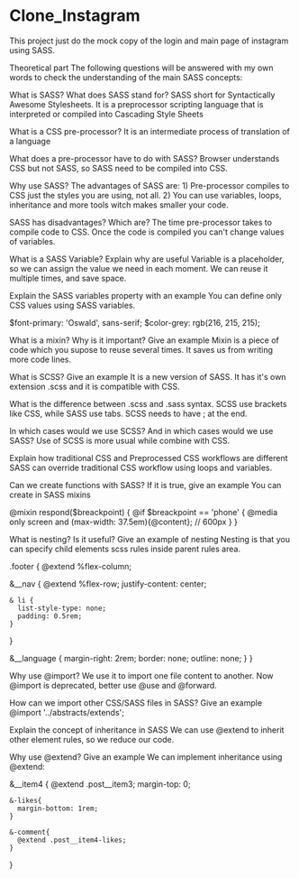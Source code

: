 # Clone_Instagram

This project just do the mock copy of the login and main page of instagram using SASS.

Theoretical part
The following questions will be answered with my own words to check the understanding of the main SASS concepts:

What is SASS? What does SASS stand for?
SASS short for Syntactically Awesome Stylesheets. It is a preprocessor scripting language that is interpreted or compiled into Cascading Style Sheets

What is a CSS pre-processor?
It is an intermediate process of translation of a language

What does a pre-processor have to do with SASS?
Browser understands CSS but not SASS, so SASS need to be compiled into CSS.

Why use SASS?
The advantages of SASS are: 1) Pre-processor compiles to CSS just the styles you are using, not all. 2) You can use variables, loops, inheritance  and more tools witch makes smaller your code.

SASS has disadvantages? Which are?
The time pre-processor takes to compile code to CSS. Once the code is compiled you can't change values of variables.

What is a SASS Variable? Explain why are useful
Variable is a placeholder, so we can assign the value we need in each moment. We can reuse it multiple times, and save space.

Explain the SASS variables property with an example
You can define only  CSS values using SASS variables.

$font-primary: 'Oswald', sans-serif;
$color-grey: rgb(216, 215, 215);

What is a mixin? Why is it important? Give an example
Mixin is a piece of code which you supose to reuse several times. It saves us from writing more code lines.

What is SCSS? Give an example
It is a new version of SASS. It has it's own extension .scss and it is compatible with CSS.

What is the difference between .scss and .sass syntax.
SCSS use brackets like CSS, while SASS use tabs. SCSS needs to have ; at the end.

In which cases would we use SCSS? And in which cases would we use SASS?
Use of SCSS is more usual while combine with CSS.

Explain how traditional CSS and Preprocessed CSS workflows are different
SASS can override traditional CSS workflow using loops and variables.

Can we create functions with SASS? If it is true, give an example
You can create in SASS mixins

@mixin respond($breackpoint) {
  @if $breackpoint == 'phone' {
    @media only screen and  (max-width: 37.5em){@content}; // 600px
  }
}

What is nesting? Is it useful? Give an example of nesting
Nesting is that you can specify child elements scss rules inside parent rules area.

.footer {
  @extend %flex-column;

  &__nav {
    @extend %flex-row;
    justify-content: center;


    & li {
      list-style-type: none;
      padding: 0.5rem;
    }
  }

  &__language {
    margin-right: 2rem;
    border: none;
    outline: none;
  }
}

Why use @import?
We use it to import one file content to another. Now @import is deprecated, better use @use and @forward.

How can we import other CSS/SASS files in SASS? Give an example
@import '../abstracts/extends';

Explain the concept of inheritance in SASS
We can use @extend to inherit other element rules, so we reduce our code.

Why use @extend? Give an example
We can implement inheritance using @extend:

  &__item4 {
    @extend .post__item3;
    margin-top: 0;

    &-likes{
      margin-bottom: 1rem;
    }

    &-comment{
      @extend .post__item4-likes;
    }
  }
